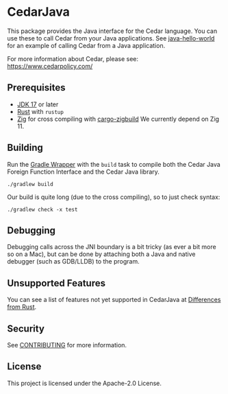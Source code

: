# CedarJava

This package provides the Java interface for the Cedar language. You can use these to call Cedar from your Java applications. See [java-hello-world](https://github.com/cedar-policy/cedar-examples/tree/main/cedar-java-hello-world) for an example of calling Cedar from a Java application.

For more information about Cedar, please see: https://www.cedarpolicy.com/

## Prerequisites

- [JDK 17](https://openjdk.org/projects/jdk/17/) or later
- [Rust](https://rustup.rs/) with `rustup`
- [Zig](https://ziglang.org/learn/getting-started/) for cross compiling with [cargo-zigbuild](https://github.com/rust-cross/cargo-zigbuild)
    We currently depend on Zig 11.

## Building

Run the [Gradle Wrapper](https://docs.gradle.org/current/userguide/gradle_wrapper_basics.html)
with the `build` task to compile both the Cedar Java Foreign Function Interface and the Cedar Java library.

```shell
./gradlew build
```

Our build is quite long (due to the cross compiling), so to just check
syntax:
```shell
./gradlew check -x test
```

## Debugging

Debugging calls across the JNI boundary is a bit tricky (as ever a bit more so on a Mac), but can be done by attaching
both a Java and native debugger (such as GDB/LLDB) to the program.

## Unsupported Features
You can see a list of features not yet supported in CedarJava at [Differences from Rust](DIFFERENCES_FROM_RUST.md).

## Security

See [CONTRIBUTING](https://github.com/cedar-policy/cedar-java/tree/main/CONTRIBUTING.md#security-issue-notifications) for more information.

## License

This project is licensed under the Apache-2.0 License.
